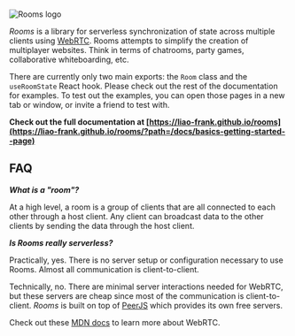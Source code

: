 \
![Rooms logo](https://i.imgur.com/Ioau0V2.png)

_Rooms_ is a library for serverless synchronization of state across multiple clients using [WebRTC](https://developer.mozilla.org/en-US/docs/Web/API/WebRTC_API). Rooms attempts to simplify the creation of multiplayer websites. Think in terms of chatrooms, party games, collaborative whiteboarding, etc.

There are currently only two main exports: the `Room` class and the `useRoomState` React hook. Please check out the rest of the documentation for examples. To test out the examples, you can open those pages in a new tab or window, or invite a friend to test with.

**Check out the full documentation at [https://liao-frank.github.io/rooms](https://liao-frank.github.io/rooms/?path=/docs/basics-getting-started--page)**

## FAQ

_**What is a "room"?**_

At a high level, a room is a group of clients that are all connected to each other through a host client. Any client can broadcast data to the other clients by sending the data through the host client.

_**Is Rooms really serverless?**_

Practically, yes. There is no server setup or configuration necessary to use Rooms. Almost all communication is client-to-client.

Technically, no. There are minimal server interactions needed for WebRTC, but these servers are cheap since most of the communication is client-to-client. _Rooms_ is built on top of [PeerJS](https://peerjs.com/) which provides its own free servers.

Check out these [MDN docs](https://developer.mozilla.org/en-US/docs/Web/API/WebRTC_API) to learn more about WebRTC.
